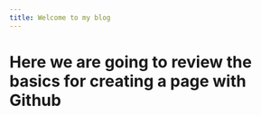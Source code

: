 ```yaml
---
title: Welcome to my blog
---
```


# Here we are going to review the basics for creating a page with Github
